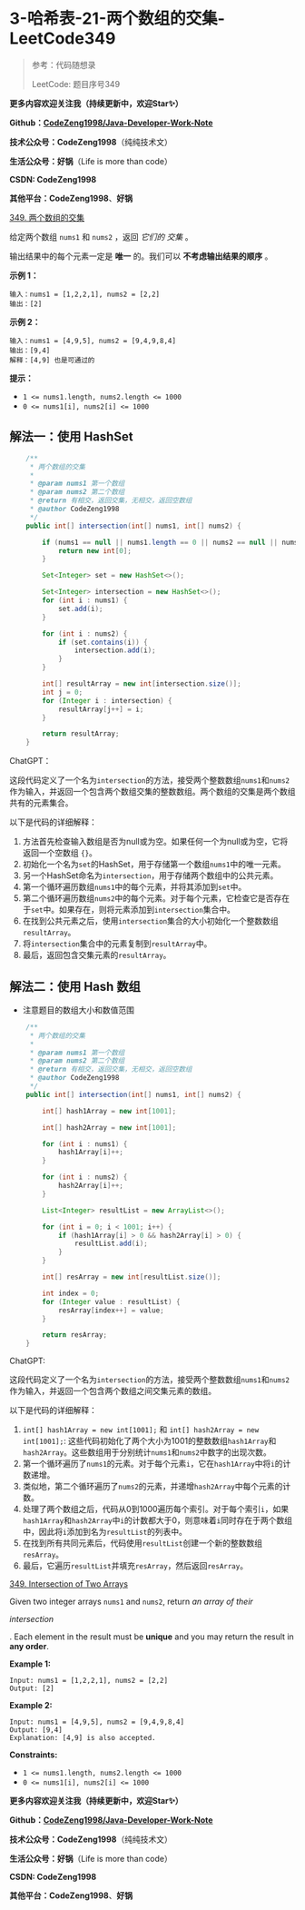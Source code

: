 # 3-哈希表-21-两个数组的交集-LeetCode349

> 参考：代码随想录
>
> LeetCode: 题目序号349



**更多内容欢迎关注我（持续更新中，欢迎Star✨）**

**Github：[CodeZeng1998/Java-Developer-Work-Note](https://github.com/CodeZeng1998/Java-Developer-Work-Note)**

**技术公众号：CodeZeng1998**（纯纯技术文）

**生活公众号：好锅**（Life is more than code）

**CSDN: CodeZeng1998**

**其他平台：CodeZeng1998**、**好锅**



[349. 两个数组的交集](https://leetcode.cn/problems/intersection-of-two-arrays/)

给定两个数组 `nums1` 和 `nums2` ，返回 *它们的* *交集* 。

输出结果中的每个元素一定是 **唯一** 的。我们可以 **不考虑输出结果的顺序** 。



**示例 1：**

```
输入：nums1 = [1,2,2,1], nums2 = [2,2]
输出：[2]
```

**示例 2：**

```
输入：nums1 = [4,9,5], nums2 = [9,4,9,8,4]
输出：[9,4]
解释：[4,9] 也是可通过的
```

 

**提示：**

- `1 <= nums1.length, nums2.length <= 1000`
- `0 <= nums1[i], nums2[i] <= 1000`







## 解法一：使用 HashSet



```java
    /**
     * 两个数组的交集
     *
     * @param nums1 第一个数组
     * @param nums2 第二个数组
     * @return 有相交，返回交集，无相交，返回空数组
     * @author CodeZeng1998
     */
    public int[] intersection(int[] nums1, int[] nums2) {

        if (nums1 == null || nums1.length == 0 || nums2 == null || nums2.length == 0) {
            return new int[0];
        }

        Set<Integer> set = new HashSet<>();

        Set<Integer> intersection = new HashSet<>();
        for (int i : nums1) {
            set.add(i);
        }

        for (int i : nums2) {
            if (set.contains(i)) {
                intersection.add(i);
            }
        }

        int[] resultArray = new int[intersection.size()];
        int j = 0;
        for (Integer i : intersection) {
            resultArray[j++] = i;
        }

        return resultArray;
    }
```

ChatGPT：

这段代码定义了一个名为`intersection`的方法，接受两个整数数组`nums1`和`nums2`作为输入，并返回一个包含两个数组交集的整数数组。两个数组的交集是两个数组共有的元素集合。

以下是代码的详细解释：

1. 方法首先检查输入数组是否为null或为空。如果任何一个为null或为空，它将返回一个空数组 `{}`。
2. 初始化一个名为`set`的HashSet，用于存储第一个数组`nums1`中的唯一元素。
3. 另一个HashSet命名为`intersection`，用于存储两个数组中的公共元素。
4. 第一个循环遍历数组`nums1`中的每个元素，并将其添加到`set`中。
5. 第二个循环遍历数组`nums2`中的每个元素。对于每个元素，它检查它是否存在于`set`中。如果存在，则将元素添加到`intersection`集合中。
6. 在找到公共元素之后，使用`intersection`集合的大小初始化一个整数数组`resultArray`。
7. 将`intersection`集合中的元素复制到`resultArray`中。
8. 最后，返回包含交集元素的`resultArray`。





## 解法二：使用 Hash 数组

* 注意题目的数组大小和数值范围

```java
    /**
     * 两个数组的交集
     *
     * @param nums1 第一个数组
     * @param nums2 第二个数组
     * @return 有相交，返回交集，无相交，返回空数组
     * @author CodeZeng1998
     */
    public int[] intersection(int[] nums1, int[] nums2) {

        int[] hash1Array = new int[1001];

        int[] hash2Array = new int[1001];

        for (int i : nums1) {
            hash1Array[i]++;
        }

        for (int i : nums2) {
            hash2Array[i]++;
        }

        List<Integer> resultList = new ArrayList<>();

        for (int i = 0; i < 1001; i++) {
            if (hash1Array[i] > 0 && hash2Array[i] > 0) {
                resultList.add(i);
            }
        }

        int[] resArray = new int[resultList.size()];

        int index = 0;
        for (Integer value : resultList) {
            resArray[index++] = value;
        }

        return resArray;
    }
```

ChatGPT:

这段代码定义了一个名为`intersection`的方法，接受两个整数数组`nums1`和`nums2`作为输入，并返回一个包含两个数组之间交集元素的数组。

以下是代码的详细解释：

1. `int[] hash1Array = new int[1001];` 和 `int[] hash2Array = new int[1001];`: 这些代码初始化了两个大小为1001的整数数组`hash1Array`和`hash2Array`。这些数组用于分别统计`nums1`和`nums2`中数字的出现次数。
2. 第一个循环遍历了`nums1`的元素。对于每个元素`i`，它在`hash1Array`中将`i`的计数递增。
3. 类似地，第二个循环遍历了`nums2`的元素，并递增`hash2Array`中每个元素的计数。
4. 处理了两个数组之后，代码从0到1000遍历每个索引。对于每个索引`i`，如果`hash1Array`和`hash2Array`中`i`的计数都大于0，则意味着`i`同时存在于两个数组中，因此将`i`添加到名为`resultList`的列表中。
5. 在找到所有共同元素后，代码使用`resultList`创建一个新的整数数组`resArray`。
6. 最后，它遍历`resultList`并填充`resArray`，然后返回`resArray`。



[349. Intersection of Two Arrays](https://leetcode.cn/problems/intersection-of-two-arrays/)

Given two integer arrays `nums1` and `nums2`, return *an array of their* 

*intersection*

. Each element in the result must be **unique** and you may return the result in **any order**.



 

**Example 1:**

```
Input: nums1 = [1,2,2,1], nums2 = [2,2]
Output: [2]
```

**Example 2:**

```
Input: nums1 = [4,9,5], nums2 = [9,4,9,8,4]
Output: [9,4]
Explanation: [4,9] is also accepted.
```

 

**Constraints:**

- `1 <= nums1.length, nums2.length <= 1000`
- `0 <= nums1[i], nums2[i] <= 1000`





**更多内容欢迎关注我（持续更新中，欢迎Star✨）**

**Github：[CodeZeng1998/Java-Developer-Work-Note](https://github.com/CodeZeng1998/Java-Developer-Work-Note)**

**技术公众号：CodeZeng1998**（纯纯技术文）

**生活公众号：好锅**（Life is more than code）

**CSDN: CodeZeng1998**

**其他平台：CodeZeng1998**、**好锅**
